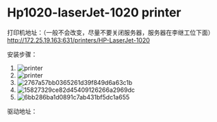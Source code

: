 # Hp1020-laserJet-1020 printer

打印机地址：（一般不会改变，尽量不要关闭服务器，服务器在李继工位下面）
http://172.25.19.163:631/printers/HP-LaserJet-1020

安装步骤：
1. ![printer](https://raw.githubusercontent.com/Purerli/image/main/printer/printer.4u0lap0zj480.webp)
2. ![printer](https://raw.githubusercontent.com/Purerli/image/main/printer/printer.5pnx2h6zv8w0.webp)
3. ![2767a57bb0365261d39f849d6a63c1b](https://raw.githubusercontent.com/Purerli/image/main/printer/2767a57bb0365261d39f849d6a63c1b.6r5d8m0tqm40.webp)
4. ![15827329ce82d45409126266a2969dc](https://raw.githubusercontent.com/Purerli/image/main/printer/15827329ce82d45409126266a2969dc.1234l8viwgmo.webp)
5. ![6bb286ba1d0891c7ab431bf5dc1a655](https://raw.githubusercontent.com/Purerli/image/main/printer/6bb286ba1d0891c7ab431bf5dc1a655.53ukib162b80.webp)

驱动地址：
